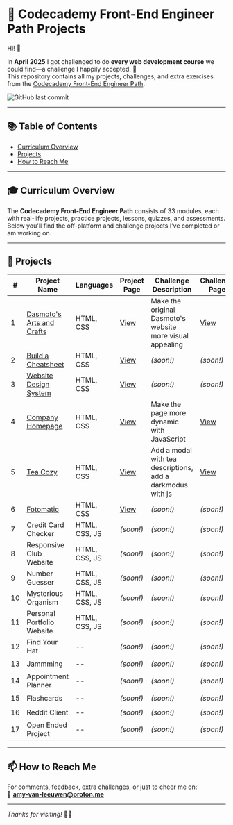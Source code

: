# 🚀 Codecademy Front-End Engineer Path Projects

Hi! 👋

In **April 2025** I got challenged to do **every web development course** we could find—a challenge I happily accepted. 🎉  
This repository contains all my projects, challenges, and extra exercises from the [Codecademy Front-End Engineer Path](https://www.codecademy.com/learn/paths/front-end-engineer-career-path).

![GitHub last commit](https://img.shields.io/github/last-commit/PastelPrism/codecademy-front-end-engineer)

---

## 📚 Table of Contents
- [Curriculum Overview](#-curriculum-overview)
- [Projects](#projects)
- [How to Reach Me](#-how-to-reach-me)

---

## 🎓 Curriculum Overview

The **Codecademy Front-End Engineer Path** consists of 33 modules, each with real-life projects, practice projects, lessons, quizzes, and assessments.  
Below you'll find the off-platform and challenge projects I’ve completed or am working on.

---

## 📁 Projects

| #  | Project Name                                                                 | Languages      | Project Page                                                                 | Challenge Description                      | Challenge Page                                                                 | Progress |
|----|------------------------------------------------------------------------------|----------------|---------------------------------------------------------------------------|--------------------------------------------|-------------------------------------------------------------------------------|----------|
| 1  | [Dasmoto's Arts and Crafts](https://github.com/PastelPrism/codecademy-front-end-engineer/tree/main/dasmotos-arts-crafts) | HTML, CSS      | [View](https://pastelprism.github.io/codecademy-front-end-engineer/dasmotos-arts-crafts/) | Make the original Dasmoto's website more visual appealing | [View](https://pastelprism.github.io/codecademy-front-end-engineer/dasmotos-arts-crafts/challenge-page.html) | ✅       |
| 2  | [Build a Cheatsheet](https://github.com/PastelPrism/codecademy-front-end-engineer/tree/main/bash-reference-guide) | HTML, CSS      | [View](https://pastelprism.github.io/codecademy-front-end-engineer/bash-reference-guide/) | _(soon!)_                            | _(soon!)_                                                               | 🚧       |
| 3  | [Website Design System](https://github.com/PastelPrism/codecademy-front-end-engineer/tree/main/website-design-system) | HTML, CSS      | [View](https://pastelprism.github.io/codecademy-front-end-engineer/website-design-system/) | _(soon!)_                            | _(soon!)_                                                               | 🚧       |
| 4  | [Company Homepage](https://github.com/PastelPrism/codecademy-front-end-engineer/tree/main/company-homepage) | HTML, CSS      | [View](https://pastelprism.github.io/codecademy-front-end-engineer/company-homepage/) | Make the page more dynamic with JavaScript | [View](https://pastelprism.github.io/codecademy-front-end-engineer/company-homepage/extra-challenge/index-challenge) | 🚧       |
| 5  | [Tea Cozy]((https://github.com/PastelPrism/codecademy-front-end-engineer/tree/main/tea-cozy))                                                           | HTML, CSS   | [View](https://pastelprism.github.io/codecademy-front-end-engineer/tea-cozy/)                                                            | Add a modal with tea descriptions, add a darkmodus with js                           | [View](https://pastelprism.github.io/codecademy-front-end-engineer/tea-cozy/extra/index-extra)                                                              | 🚧        |
| 6  | [Fotomatic](https://github.com/PastelPrism/codecademy-front-end-engineer/tree/main/fotomatic) | HTML, CSS      | [View](https://pastelprism.github.io/codecademy-front-end-engineer/fotomatic/)                                                        | _(soon!)_   | _(soon!)_                                                            | 🚧                           | _(soon!)_                                                               | ⏳       |
| 7  | Credit Card Checker | HTML, CSS, JS   | _(soon!)_ | _(soon!)_ | _(soon!)_ | ⏳       |
| 8  | Responsive Club Website                                                          | HTML, CSS, JS   | _(soon!)_                                                            | _(soon!)_                            | _(soon!)_                                                               | ⏳       |
| 9  | Number Guesser                                                       | HTML, CSS, JS   | _(soon!)_                                                            | _(soon!)_                            | _(soon!)_                                                               | ⏳       |
| 10 | Mysterious Organism | HTML, CSS, JS   | _(soon!)_ | _(soon!)_ | _(soon!)_ | ⏳       |
| 11 | Personal Portfolio Website                                                           | HTML, CSS, JS   | _(soon!)_                                                            | _(soon!)_                            | _(soon!)_                                                               | ⏳       |
| 12 | Find Your Hat                                                        | --   | _(soon!)_                                                            | _(soon!)_                            | _(soon!)_                                                               | ⏳       |
| 13 | Jammming | --   | _(soon!)_ | _(soon!)_ | _(soon!)_ | ⏳       |
| 14 | Appointment Planner                                                           | --  | _(soon!)_                                                            | _(soon!)_                            | _(soon!)_                                                               | ⏳      |
| 15 | Flashcards                                                       | --  | _(soon!)_                                                            | _(soon!)_                            | _(soon!)_                                                               | ⏳      |
| 16 | Reddit Client | --   | _(soon!)_ | _(soon!)_ | _(soon!)_ | ⏳       |
| 17 | Open Ended Project                                                          | --   | _(soon!)_                                                            | _(soon!)_                            | _(soon!)_                                                               | ⏳       |

---

## 📫 How to Reach Me

For comments, feedback, extra challenges, or just to cheer me on:  
📩 **[amy-van-leeuwen@proton.me](mailto:amy-van-leeuwen@proton.me)**

---

_Thanks for visiting!_ 👋😊

